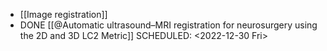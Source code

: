 - [[Image registration]]
- DONE [[@Automatic ultrasound–MRI registration for neurosurgery using the 2D and 3D LC2 Metric]]
  SCHEDULED: <2022-12-30 Fri>